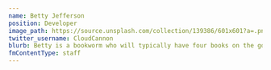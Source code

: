 ```yaml
---
name: Betty Jefferson
position: Developer
image_path: https://source.unsplash.com/collection/139386/601x601?a=.png
twitter_username: CloudCannon
blurb: Betty is a bookworm who will typically have four books on the go.
fmContentType: staff
---
```

